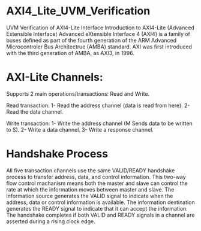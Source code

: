# AXI4_Lite_UVM_Verification
UVM Verification of AXI4-Lite Interface
Introduction to AXI4-Lite (Advanced Extensible Interface)
Advanced eXtensible Interface 4 (AXI4) is a family of buses defined as part of the fourth generation of the ARM Advanced Microcontroler Bus Architectrue (AMBA) standard. AXI was first introduced with the third generation of AMBA, as AXI3, in 1996.
# AXI-Lite Channels:
Supports 2 main operations/transactions: Read and Write.

Read transaction:
1- Read the address channel (data is read from here).
2- Read the data channel.

Write transaction:
1- Write the address channel (M Sends data to be written to S).
2- Write a data channel.
3- Write a response channel.

# Handshake Process
All five transaction channels use the same VALID/READY handshake process to transfer address, data, and control information. This two-way flow control machanism means both the master and slave can control the rate at which the information moves between master and slave. The information source generates the VALID signal to indicate when the address, data or control information is available. The information destination generates the READY signal to indicate that it can accept the information. The handshake completes if both VALID and READY signals in a channel are asserted during a rising clock edge.
